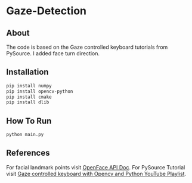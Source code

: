 # Gaze-Detection

## About
The code is based on the Gaze controlled keyboard tutorials from PySource. I added face turn direction.

## Installation
```bash
pip install numpy
pip install opencv-python
pip install cmake
pip install dlib
```

## How To Run
```bash
python main.py
```

## References
For facial landmark points visit [OpenFace API Doc](https://openface-api.readthedocs.io/en/latest/openface.html).
For PySource Tutorial visit [Gaze controlled keyboard with Opencv and Python YouTube Playlist](https://www.youtube.com/playlist?list=PL6Yc5OUgcoTlvHb5OfFLUJ90ofBuoU5g8).
